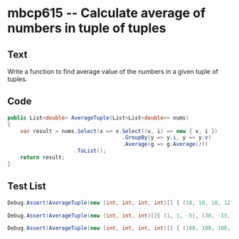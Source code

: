 # mbcp615 -- Calculate average of numbers in tuple of tuples

## Text

Write a function to find average value of the numbers in a given tuple of tuples.

## Code

```csharp
public List<double> AverageTuple(List<List<double>> nums)
{
    var result = nums.Select(x => x.Select((v, i) => new { v, i })
                                    .GroupBy(y => y.i, y => y.v)
                                    .Average(g => g.Average()))
                     .ToList();
    return result;
}
```

## Test List

```csharp
Debug.Assert(AverageTuple(new (int, int, int, int)[] { (10, 10, 10, 12), (30, 45, 56, 45), (81, 80, 39, 32), (1, 2, 3, 4) }).SequenceEqual(new double[] { 30.5, 34.25, 27.0, 23.25 }));
```

```csharp
Debug.Assert(AverageTuple(new (int, int, int)[]{ (1, 1, -5), (30, -15, 56), (81, -60, -39), (-10, 2, 3) }).SequenceEqual(new double[]{ 25.5, -18.0, 3.75 }));
```

```csharp
Debug.Assert(AverageTuple(new (int, int, int, int)[] { (100, 100, 100, 120), (300, 450, 560, 450), (810, 800, 390, 320), (10, 20, 30, 40) }).SequenceEqual(new double[] { 305.0, 342.5, 270.0, 232.5 }));
```
